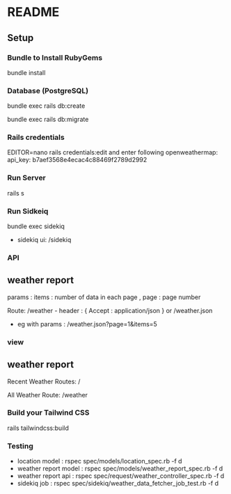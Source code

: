 # README

## Setup

### Bundle to Install RubyGems

bundle install

### Database (PostgreSQL)

bundle exec rails db:create

bundle exec rails db:migrate

### Rails credentials
EDITOR=nano rails credentials:edit
and enter following 
openweathermap:
 api_key: b7aef3568e4ecac4c88469f2789d2992

### Run Server

rails s

### Run Sidkeiq

bundle exec sidekiq

* sidekiq ui: /sidekiq

### API
weather report
---------------
params : 
items : number of data in each page , page : page number

Route: /weather - header : { Accept : application/json }
or
/weather.json

* eg with params : /weather.json?page=1&items=5

### view
weather report
---------------
Recent Weather
Routes: /

All Weather
Route: /weather

### Build your Tailwind CSS
rails tailwindcss:build

### Testing

* location model : rspec spec/models/location_spec.rb -f d
* weather report model : rspec spec/models/weather_report_spec.rb -f d
* weather report api : rspec spec/request/weather_controller_spec.rb -f d
* sidekiq job : rspec spec/sidekiq/weather_data_fetcher_job_test.rb -f d
